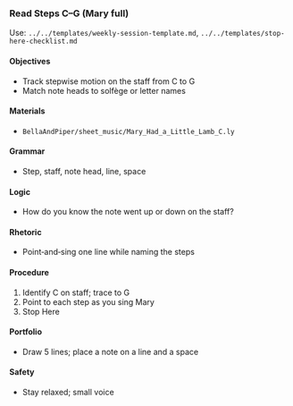 ### Read Steps C–G (Mary full)

Use: `../../templates/weekly-session-template.md`, `../../templates/stop-here-checklist.md`

#### Objectives
- Track stepwise motion on the staff from C to G
- Match note heads to solfège or letter names

#### Materials
- `BellaAndPiper/sheet_music/Mary_Had_a_Little_Lamb_C.ly`

#### Grammar
- Step, staff, note head, line, space

#### Logic
- How do you know the note went up or down on the staff?

#### Rhetoric
- Point‑and‑sing one line while naming the steps

#### Procedure
1) Identify C on staff; trace to G
2) Point to each step as you sing Mary
3) Stop Here

#### Portfolio
- Draw 5 lines; place a note on a line and a space

#### Safety
- Stay relaxed; small voice